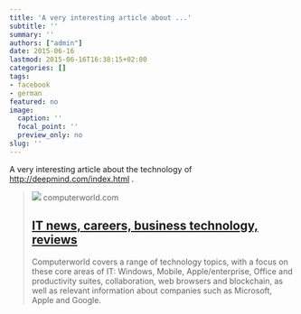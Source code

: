 ```yaml
---
title: 'A very interesting article about ...'
subtitle: ''
summary: ''
authors: ["admin"]
date: 2015-06-16
lastmod: 2015-06-16T16:38:15+02:00
categories: []
tags:
- facebook
- german
featured: no
image:
  caption: ''
  focal_point: ''
  preview_only: no
slug: ''
---
```

A very interesting article about the technology of http://deepmind.com/index.html .
> [![](https://idge.staticworld.net/ctw/computerworld-logo300x300.png)](http://www.techworld.com/personal-tech/google-deepmind-what-is-it-how-it-works-should-you-be-scared-3615354)
> computerworld.com
> ## [IT news, careers, business technology, reviews](http://www.techworld.com/personal-tech/google-deepmind-what-is-it-how-it-works-should-you-be-scared-3615354)
>
>Computerworld covers a range of technology topics, with a focus on these core areas of IT: Windows, Mobile, Apple/enterprise, Office and productivity suites, collaboration, web browsers and blockchain, as well as relevant information about companies such as Microsoft, Apple and Google.


